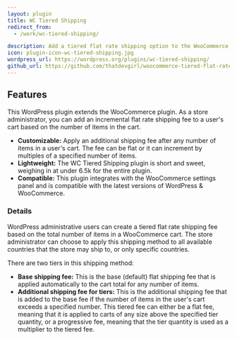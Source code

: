 ```yaml
---
layout: plugin
title: WC Tiered Shipping
redirect_from:
  - /work/wc-tiered-shipping/

description: Add a tiered flat rate shipping option to the WooCommerce plugin.
icon: plugin-icon-wc-tiered-shipping.jpg
wordpress_url: https://wordpress.org/plugins/wc-tiered-shipping/
github_url: https://github.com/thatdevgirl/woocommerce-tiered-flat-rate
---
```


## Features

This WordPress plugin extends the WooCommerce plugin. As a store administrator, you can add an incremental flat rate shipping fee to a user's cart based on the number of items in the cart.

* **Customizable:** Apply an additional shipping fee after any number of items in a user's cart. The fee can be flat or it can increment by multiples of a specified number of items.
* **Lightweight:** The WC Tiered Shipping plugin is short and sweet, weighing in at under 6.5k for the entire plugin.
* **Compatible:** This plugin integrates with the WooCommerce settings panel and is compatible with the latest versions of WordPress & WooCommerce.

### Details

WordPress administrative users can create a tiered flat rate shipping fee based on the total number of items in a WooCommerce cart. The store administrator can choose to apply this shipping method to all available countries that the store may ship to, or only specific countries.

There are two tiers in this shipping method:

* **Base shipping fee:** This is the base (default) flat shipping fee that is applied automatically to the cart total for any number of items.
* **Additional shipping fee for tiers:** This is the additional shipping fee that is added to the base fee if the number of items in the user's cart exceeds a specified number. This tiered fee can either be a flat fee, meaning that it is applied to carts of any size above the specified tier quantity, or a progressive fee, meaning that the tier quantity is used as a multiplier to the tiered fee.
